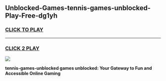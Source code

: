 
## Unblocked-Games-tennis-games-unblocked-Play-Free-dg1yh
<h3>
<a href="https://premium76.site?title=tennis-games-unblocked&ref=19M">CLICK TO PLAY</a></h3>
<hr>

<h3>
<a href="https://premium76.site?title=tennis-games-unblocked&ref=19M">CLICK 2 PLAY</a>
  
</h3>

<a href="https://premium76.site?title=tennis-games-unblocked&ref=19M"><img src="https://clearcache.store/games.png"></a>


**tennis-games-unblocked games unblocked: Your Gateway to Fun and Accessible Online Gaming**
